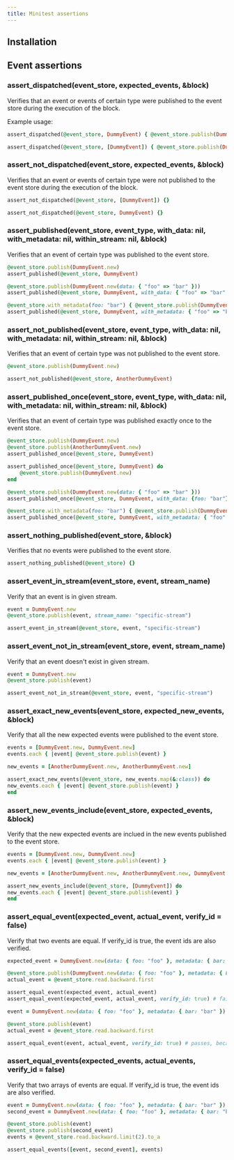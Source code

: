 ```yaml
---
title: Minitest assertions
---
```


## Installation

## Event assertions

### assert_dispatched(event_store, expected_events, &block)
Verifies that an event or events of certain type were published to the event store during the execution of the block.

Example usage:
```ruby
assert_dispatched(@event_store, DummyEvent) { @event_store.publish(DummyEvent.new) }

assert_dispatched(@event_store, [DummyEvent]) { @event_store.publish(DummyEvent.new) }
```

### assert_not_dispatched(event_store, expected_events, &block)
Verifies that an event or events of certain type were not published to the event store during the execution of the block.

```ruby
assert_not_dispatched(@event_store, [DummyEvent]) {}

assert_not_dispatched(@event_store, DummyEvent) {}
```

### assert_published(event_store, event_type, with_data: nil, with_metadata: nil, within_stream: nil, &block)
Verifies that an event of certain type was published to the event store.

```ruby
@event_store.publish(DummyEvent.new)
assert_published(@event_store, DummyEvent)

@event_store.publish(DummyEvent.new(data: { "foo" => "bar" }))
assert_published(@event_store, DummyEvent, with_data: { "foo" => "bar" })

@event_store.with_metadata(foo: "bar") { @event_store.publish(DummyEvent.new) }
assert_published(@event_store, DummyEvent, with_metadata: { "foo" => "bar" })
```

### assert_not_published(event_store, event_type, with_data: nil, with_metadata: nil, within_stream: nil, &block)
Verifies that an event of certain type was not published to the event store.

```ruby
@event_store.publish(DummyEvent.new)

assert_not_published(@event_store, AnotherDummyEvent)
```

### assert_published_once(event_store, event_type, with_data: nil, with_metadata: nil, within_stream: nil, &block)
Verifies that an event of certain type was published exactly once to the event store.

```ruby
@event_store.publish(DummyEvent.new)
@event_store.publish(AnotherDummyEvent.new)
assert_published_once(@event_store, DummyEvent)

assert_published_once(@event_store, DummyEvent) do
    @event_store.publish(DummyEvent.new)
end

@event_store.publish(DummyEvent.new(data: { "foo" => "bar" }))
assert_published_once(@event_store, DummyEvent, with_data: {foo: "bar"})

@event_store.with_metadata(foo: "bar") { @event_store.publish(DummyEvent.new) }
assert_published_once(@event_store, DummyEvent, with_metadata: { "foo" => "bar" })
```

### assert_nothing_published(event_store, &block)
Verifies that no events were published to the event store.

```ruby
assert_nothing_published(@event_store) {}
```

### assert_event_in_stream(event_store, event, stream_name)
Verify that an event is in given stream.

```ruby
event = DummyEvent.new
@event_store.publish(event, stream_name: "specific-stream")

assert_event_in_stream(@event_store, event, "specific-stream")
```

### assert_event_not_in_stream(event_store, event, stream_name)
Verify that an event doesn't exist in given stream.

```ruby
event = DummyEvent.new
@event_store.publish(event)

assert_event_not_in_stream(@event_store, event, "specific-stream")
```

### assert_exact_new_events(event_store, expected_new_events, &block)
Verify that all the new expected events were published to the event store.

```ruby
events = [DummyEvent.new, DummyEvent.new]
events.each { |event| @event_store.publish(event) }

new_events = [AnotherDummyEvent.new, AnotherDummyEvent.new]

assert_exact_new_events(@event_store, new_events.map(&:class)) do
new_events.each { |event| @event_store.publish(event) }
end
```

### assert_new_events_include(event_store, expected_events, &block)
Verify that the new expected events are inclued in the new events published to the event store.

```ruby
events = [DummyEvent.new, DummyEvent.new]
events.each { |event| @event_store.publish(event) }

new_events = [AnotherDummyEvent.new, AnotherDummyEvent.new, DummyEvent.new]

assert_new_events_include(@event_store, [DummyEvent]) do
new_events.each { |event| @event_store.publish(event) }
end
```

### assert_equal_event(expected_event, actual_event, verify_id = false)
Verify that two events are equal. If verify_id is true, the event ids are also verified.

```ruby
expected_event = DummyEvent.new(data: { foo: "foo" }, metadata: { bar: "bar" })

@event_store.publish(DummyEvent.new(data: { foo: "foo" }, metadata: { bar: "bar" }))
actual_event = @event_store.read.backward.first

assert_equal_event(expected_event, actual_event)
assert_equal_event(expected_event, actual_event, verify_id: true) # fails, because ids are not equal

event = DummyEvent.new(data: { foo: "foo" }, metadata: { bar: "bar" })

@event_store.publish(event)
actual_event = @event_store.read.backward.first

assert_equal_event(event, actual_event, verify_id: true) # passes, because ids are equal
```

### assert_equal_events(expected_events, actual_events, verify_id = false)
Verify that two arrays of events are equal. If verify_id is true, the event ids are also verified.

```ruby
event = DummyEvent.new(data: { foo: "foo" }, metadata: { bar: "bar" })
second_event = DummyEvent.new(data: { foo: "foo" }, metadata: { bar: "bar" })

@event_store.publish(event)
@event_store.publish(second_event)
events = @event_store.read.backward.limit(2).to_a

assert_equal_events([event, second_event], events)
```
